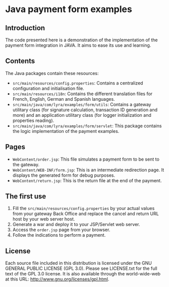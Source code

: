# Java payment form examples

## Introduction

The code presented here is a demonstration of the implementation of the payment form integration in JAVA. It aims to ease its use and learning.

## Contents

The Java packages contain these resources:
* `src/main/resources/config.properties`: Contains a centralized configuration and initialisation file.
* `src/main/resources/i18n`: Contains the different translation files for French, English, German and Spanish languages.
* `src/main/java/com/lyra/examples/form/utils`: Contains a gateway utilitary class (for signature calculation, transaction ID generation and more) and an application utilitary class (for logger initialization and properties reading).
* `src/main/java/com/lyra/examples/form/servlet`: This package contains the logic implementation of the payment examples.

## Pages

* `WebContent/order.jsp`: This file simulates a payment form to be sent to the gateway.
* `WebContent/WEB-INF/form.jsp`: This is an intermediate redirection page. It displays the generated form for debug purposes.
* `WebContent/return.jsp`: This is the return file at the end of the payment.

## The first use

1. Fill the `src/main/resources/config.properties` by your actual values from your gateway Back Office and replace the cancel and return URL host by your web server host.
2. Generate a war and deploy it to your JSP/Servlet web server.
3. Access the `order.jsp` page from your browser.
4. Follow the indications to perform a payment.

## License

Each source file included in this distribution is licensed under the GNU GENERAL PUBLIC LICENSE (GPL 3.0). Please see LICENSE.txt for the full text of the GPL 3.0 license. It is also available through the world-wide-web at this URL: http://www.gnu.org/licenses/gpl.html.